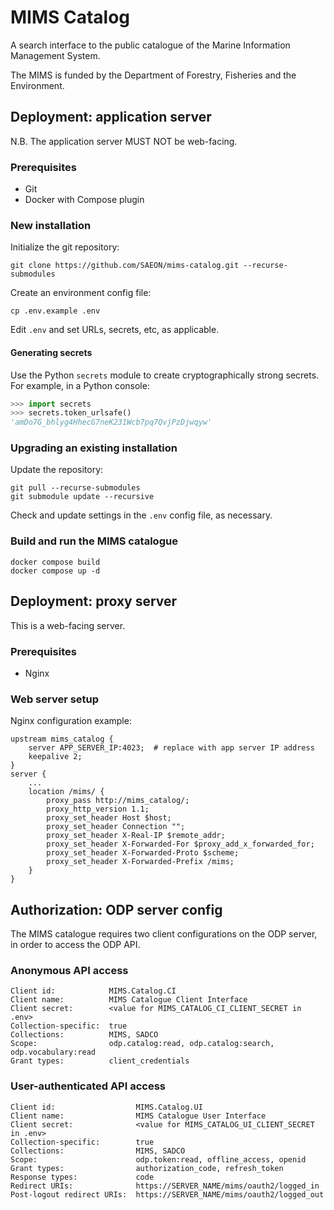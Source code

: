 # MIMS Catalog
A search interface to the public catalogue of the Marine Information Management System.

The MIMS is funded by the Department of Forestry, Fisheries and the Environment.

## Deployment: application server
N.B. The application server MUST NOT be web-facing.

### Prerequisites
* Git
* Docker with Compose plugin

### New installation
Initialize the git repository:
```shell
git clone https://github.com/SAEON/mims-catalog.git --recurse-submodules
```
Create an environment config file:
```shell
cp .env.example .env
```
Edit `.env` and set URLs, secrets, etc, as applicable.

#### Generating secrets
Use the Python `secrets` module to create cryptographically strong secrets.
For example, in a Python console:
```python
>>> import secrets
>>> secrets.token_urlsafe()
'amDo7G_bhlyg4HhecG7neK231Wcb7pq7QvjPzDjwqyw'
```

### Upgrading an existing installation
Update the repository:
```shell
git pull --recurse-submodules
git submodule update --recursive
```
Check and update settings in the `.env` config file, as necessary.

### Build and run the MIMS catalogue
```shell
docker compose build
docker compose up -d
```

## Deployment: proxy server
This is a web-facing server.

### Prerequisites
* Nginx

### Web server setup
Nginx configuration example:
```nginx
upstream mims_catalog {
    server APP_SERVER_IP:4023;  # replace with app server IP address
    keepalive 2;
}
server {
    ...
    location /mims/ {
        proxy_pass http://mims_catalog/;
        proxy_http_version 1.1;
        proxy_set_header Host $host;
        proxy_set_header Connection "";
        proxy_set_header X-Real-IP $remote_addr;
        proxy_set_header X-Forwarded-For $proxy_add_x_forwarded_for;
        proxy_set_header X-Forwarded-Proto $scheme;
        proxy_set_header X-Forwarded-Prefix /mims;
    }
}
```

## Authorization: ODP server config
The MIMS catalogue requires two client configurations on the ODP server,
in order to access the ODP API.

### Anonymous API access
    Client id:            MIMS.Catalog.CI
    Client name:          MIMS Catalogue Client Interface
    Client secret:        <value for MIMS_CATALOG_CI_CLIENT_SECRET in .env>
    Collection-specific:  true
    Collections:          MIMS, SADCO
    Scope:                odp.catalog:read, odp.catalog:search, odp.vocabulary:read
    Grant types:          client_credentials

### User-authenticated API access
    Client id:                  MIMS.Catalog.UI
    Client name:                MIMS Catalogue User Interface
    Client secret:              <value for MIMS_CATALOG_UI_CLIENT_SECRET in .env>
    Collection-specific:        true
    Collections:                MIMS, SADCO
    Scope:                      odp.token:read, offline_access, openid
    Grant types:                authorization_code, refresh_token
    Response types:             code
    Redirect URIs:              https://SERVER_NAME/mims/oauth2/logged_in
    Post-logout redirect URIs:  https://SERVER_NAME/mims/oauth2/logged_out
